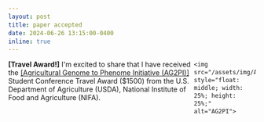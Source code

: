 ```yaml
---
layout: post
title: paper accepted
date: 2024-06-26 13:15:00-0400
inline: true
---
```


<p>
    <span style="float: left; width: 75%;">
        <strong>[Travel Award!]</strong> I'm excited to share that I have received the <a href='https://www.ag2pi.org/' target="_blank">[Agricultural Genome to Phenome Initiative (AG2PI)]</a> Student Conference Travel Award ($1500) from the U.S. Department of Agriculture (USDA), National Institute of Food and Agriculture (NIFA).
    </span>

    <img src="/assets/img/AG2PI.jpg" style="float: middle; width: 25%; height: 25%;" alt="AG2PI">
</p>
